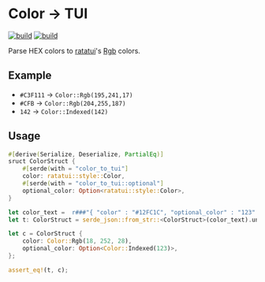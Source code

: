 # Color -> TUI

[![build](https://img.shields.io/drone/build/uttarayan/color-to-tui?server=https%3A%2F%2Fdrone.uttarayan.me)][color-to-tui]
[![build](https://github.com/uttarayan21/color-to-tui/actions/workflows/build.yaml/badge.svg)][mirror]  

Parse HEX colors to [ratatui](https://github.com/tui-rs-revival/ratatui)'s [Rgb](https://docs.rs/ratatui/latest/ratatui/style/enum.Color.html) colors.

## Example

- `#C3F111` -> `Color::Rgb(195,241,17)`
- `#CFB` -> `Color::Rgb(204,255,187)`
- `142` -> `Color::Indexed(142)`  

## Usage

```rust
#[derive(Serialize, Deserialize, PartialEq)]
sruct ColorStruct {
    #[serde(with = "color_to_tui"]
    color: ratatui::style::Color,
    #[serde(with = "color_to_tui::optional"]
    optional_color: Option<ratatui::style::Color>,
}

let color_text =  r###"{ "color" : "#12FC1C", "optional_color" : "123" }"###
let t: ColorStruct = serde_json::from_str::<ColorStruct>(color_text).unwrap();

let c = ColorStruct {
    color: Color::Rgb(18, 252, 28),
    optional_color: Option<Color::Indexed(123)>,
};

assert_eq!(t, c);
```

[color-to-tui]: https://git.uttarayan.me/uttarayan/color-to-tui
[mirror]: https://github.com/uttarayan21/color-to-tui
